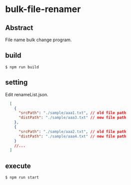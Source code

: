 # bulk-file-renamer

## Abstract

File name bulk change program.

## build

```shell
$ npm run build
```

## setting

Edit renameList.json.

```json
  [
    {
      "srcPath": "./sample/aaa1.txt", // old file path
      "distPath": "./sample/aaa3.txt" // new file path
    },
    {
      "srcPath": "./sample/aaa2.txt", // old file path
      "distPath": "./sample/aaa4.txt" // new file path
    }
    //...
  ]
```

## execute
```shell
$ npm run start
```
